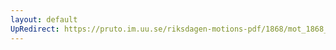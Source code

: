 ```yaml
---
layout: default
UpRedirect: https://pruto.im.uu.se/riksdagen-motions-pdf/1868/mot_1868__fk__22/mot_1868__fk__22-003.pdf
---
```

